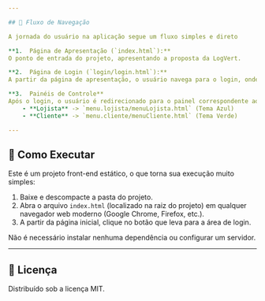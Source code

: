 ```yaml
---

## 🌊 Fluxo de Navegação

A jornada do usuário na aplicação segue um fluxo simples e direto

**1.  Página de Apresentação (`index.html`):** 
O ponto de entrada do projeto, apresentando a proposta da LogVert.

**2.  Página de Login (`login/login.html`):** 
A partir da página de apresentação, o usuário navega para o login, onde pode escolher entre o perfil de **Lojista** ou **Cliente**.

**3.  Painéis de Controle** 
Após o login, o usuário é redirecionado para o painel correspondente ao seu perfil
    - **Lojista** -> `menu.lojista/menuLojista.html` (Tema Azul)
    - **Cliente** -> `menu.cliente/menuCliente.html` (Tema Verde)

---
```


## 🏁 Como Executar

Este é um projeto front-end estático, o que torna sua execução muito simples:

1.  Baixe e descompacte a pasta do projeto.
2.  Abra o arquivo `index.html` (localizado na raiz do projeto) em qualquer navegador web moderno (Google Chrome, Firefox, etc.).
3.  A partir da página inicial, clique no botão que leva para a área de login.

Não é necessário instalar nenhuma dependência ou configurar um servidor.

---

## 📄 Licença

Distribuído sob a licença MIT.
